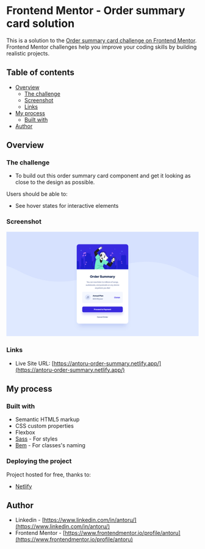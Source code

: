 # Frontend Mentor - Order summary card solution

This is a solution to the [Order summary card challenge on Frontend Mentor](https://www.frontendmentor.io/challenges/order-summary-component-QlPmajDUj). Frontend Mentor challenges help you improve your coding skills by building realistic projects. 

## Table of contents

- [Overview](#overview)
  - [The challenge](#the-challenge)
  - [Screenshot](#screenshot)
  - [Links](#links)
- [My process](#my-process)
  - [Built with](#built-with)
- [Author](#author)

## Overview

### The challenge

- To build out this order summary card component and get it looking as close to the design as possible.

Users should be able to:

- See hover states for interactive elements

### Screenshot

![](./screenshot.png)

### Links

- Live Site URL: [https://antoru-order-summary.netlify.app/](https://antoru-order-summary.netlify.app/)

## My process

### Built with

- Semantic HTML5 markup
- CSS custom properties
- Flexbox
- [Sass](https://sass-lang.com/) - For styles
- [Bem](https://en.bem.info/) - For classes's naming

### Deploying the project

Project hosted for free, thanks to:

- [Netlify](https://www.netlify.com/)

## Author

- Linkedin - [https://www.linkedin.com/in/antoru/](https://www.linkedin.com/in/antoru/)
- Frontend Mentor - [https://www.frontendmentor.io/profile/antoru](https://www.frontendmentor.io/profile/antoru)
